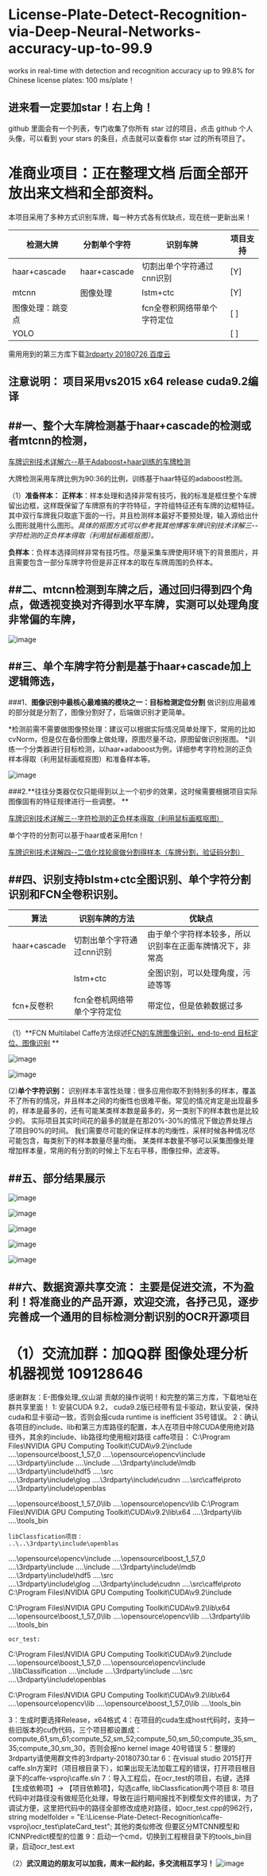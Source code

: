 # License-Plate-Detect-Recognition-via-Deep-Neural-Networks-accuracy-up-to-99.9
works in real-time with detection and recognition accuracy up to 99.8% for Chinese license plates: 100 ms/plate！
  
  进来看一定要加star！右上角！
  -----
  github 里面会有一个列表，专门收集了你所有 star 过的项目，点击 github 个人头像，可以看到 your stars 的条目，点击就可以查看你 star 过的所有项目了。

准商业项目：正在整理文档 后面全部开放出来文档和全部资料。
===========================================
本项目采用了多种方式识别车牌，每一种方式各有优缺点，现在统一更新出来！  

| 检测大牌  | 分割单个字符 | 识别车牌 |项目支持 |
| ------------- | ------------- | ------------- |------------- |
| haar+cascade  | haar+cascade  | 切割出单个字符通过cnn识别 |[Y] |
| mtcnn  | 图像处理  | lstm+ctc  |[Y] |
| 图像处理：跳变点  |    | fcn全卷积网络带单个字符定位 |[ ] |
| YOLO  |    |   |[ ] |


需用用到的第三方库下载[3rdparty 20180726 百度云](https://pan.baidu.com/s/1kZDZ98-EZr90hQt_NU-jjA  "悬停显示")

注意说明：
项目采用vs2015 x64 release cuda9.2编译
--------

##一、整个大车牌检测基于haar+cascade的检测或者mtcnn的检测，
--------------------------------
[车牌识别技术详解六--基于Adaboost+haar训练的车牌检测](https://blog.csdn.net/zhubenfulovepoem/article/details/42474239  "悬停显示")
  
  大牌检测采用车牌比例为90:36的比例，训练基于haar特征的adaboost检测。  

（1）**准备样本：**
**正样本**：样本处理和选择非常有技巧，我的标准是框住整个车牌留出边框，这样既保留了车牌原有的字符特征，字符组特征还有车牌的边框特征。其中双行车牌我只取底下面的一行。并且检测样本最好不要预处理，输入源给出什么图形就用什么图形。*具体的抠图方式可以参考我其他博客车牌识别技术详解三--字符检测的正负样本得取（利用鼠标画框抠图）。*

**负样本**：负样本选择同样非常有技巧性。尽量采集车牌使用环境下的背景图片，并且需要包含一部分车牌字符但是非正样本的取在车牌周围的负样本。



##二、mtcnn检测到车牌之后，通过回归得到四个角点，做透视变换对齐得到水平车牌，实测可以处理角度非常偏的车牌，
-------
![image](https://github.com/zhubenfu/License-Plate-Detect-Recognition-via-Deep-Neural-Networks-accuracy-up-to-99.9/blob/master/%E5%BE%AE%E4%BF%A1%E5%9B%BE%E7%89%87_20180720093811.png)  

##三、单个车牌字符分割是基于haar+cascade加上逻辑筛选，
--------
###1、**图像识别中最核心最难搞的模块之一：目标检测定位分割**
做识别应用最难的部分就是分割了，图像分割好了，后端做识别才更简单。

*检测前需不需要做图像预处理：建议可以根据实际情况简单处理下，常用的比如cvNorm，但是仅在备份图像上做处理，原图尽量不动，原图留做识别抠图。
*训练一个分类器进行目标检测，以haar+adaboost为例，详细参考字符检测的正负样本得取（利用鼠标画框抠图）和准备样本等。 
  
![image](https://github.com/zhubenfu/License-Plate-Detect-Recognition-via-Deep-Neural-Networks-accuracy-up-to-99.9/blob/master/20171121204748663.png)
     
###2.**往往分类器仅仅只能得到以上一个初步的效果，这时候需要根据项目实际图像固有的特征规律进行一些调整。 **



[车牌识别技术详解三--字符检测的正负样本得取（利用鼠标画框抠图）](https://blog.csdn.net/zhubenfulovepoem/article/details/12344639   "悬停显示") 

单个字符的分割可以基于haar或者采用fcn！

[车牌识别技术详解四--二值化找轮廓做分割得样本（车牌分割，验证码分割）](https://blog.csdn.net/zhubenfulovepoem/article/details/12345539   "悬停显示")



##四、识别支持blstm+ctc全图识别、单个字符分割识别和FCN全卷积识别。
-------
| 算法 | 识别车牌的方法 |优缺点 |
| ------------- | ------------- |------------- |
| haar+cascade  | 切割出单个字符通过cnn识别 |由于单个字符样本较多，所以识别率在正面车牌情况下，非常高  |
|   | lstm+ctc  |全图识别，可以处理角度，污迹等等  | 
| fcn+反卷积 | fcn全卷机网络带单个字符定位 |  带定位，但是依赖数据过多 |

（1）**FCN Multilabel Caffe方法综述[FCN的车牌图像识别，end-to-end 目标定位、图像识别](https://blog.csdn.net/zhubenfulovepoem/article/details/78902747   "悬停显示")  **

![image](https://github.com/zhubenfu/License-Plate-Detect-Recognition-via-Deep-Neural-Networks-accuracy-up-to-99.9/blob/master/20171121203935599.png)

![image](https://github.com/zhubenfu/License-Plate-Detect-Recognition-via-Deep-Neural-Networks-accuracy-up-to-99.9/blob/master/20171121203946021.png)

(2)**单个字符识别：**
   识别样本丰富性处理：很多应用你取不到特别多的样本，覆盖不了所有的情况，并且样本之间的均衡性也很难平衡。常见的情况肯定是出现最多的，样本是最多的，还有可能某类样本数是最多的，另一类别下的样本数也是比较少的。 
   实际项目其实时间花的最多的就是在那20%-30%的情况下做边界处理占了项目90%的时间。 
   我们需要尽可能的保证样本的均衡性，采样时候各种情况尽可能包含，每类别下的样本数量尽量均衡。
   某类样本数量不够可以采集图像处理增加样本量，常用的有分割的时候上下左右平移，图像拉伸，滤波等。 



##五、部分结果展示
----------
![image](https://github.com/zhubenfu/License-Plate-Detect-Recognition-via-Deep-Neural-Networks-accuracy-up-to-99.9/blob/master/result_plateCard/QQ%E5%9B%BE%E7%89%8720180529195903.png)

![image](https://github.com/zhubenfu/License-Plate-Detect-Recognition-via-Deep-Neural-Networks-accuracy-up-to-99.9/blob/master/result_plateCard/QQ%E5%9B%BE%E7%89%8720180529195834.png)  

![image](https://github.com/zhubenfu/License-Plate-Detect-Recognition-via-Deep-Neural-Networks-accuracy-up-to-99.9/blob/master/result_plateCard/QQ%E5%9B%BE%E7%89%8720180529195858.png)
  

![image](https://github.com/zhubenfu/License-Plate-Detect-Recognition-via-Deep-Neural-Networks-accuracy-up-to-99.9/blob/master/result_plateCard/QQ%E5%9B%BE%E7%89%8720180529195908.png)  


![image](https://github.com/zhubenfu/License-Plate-Detect-Recognition-via-Deep-Neural-Networks-accuracy-up-to-99.9/blob/master/result_plateCard/%E5%BE%AE%E4%BF%A1%E6%88%AA%E5%9B%BE_20180530112203.png) 

##六、数据资源共享交流：
主要是促进交流，不为盈利！将准商业的产品开源，欢迎交流，各抒己见，逐步完善成一个通用的目标检测分割识别的OCR开源项目
---
（1）交流加群：加QQ群 图像处理分析机器视觉 109128646
========
感谢群友：E-图像处理_仪山湖  贡献的操作说明！和完整的第三方库，下载地址在群共享里面！
1: 安装CUDA 9.2， cuda9.2版已经带有显卡驱动，默认安装，保持cuda和显卡驱动一致，否则会报cuda runtime is inefficient 35号错误。
2：确认各项目的include、lib和第三方库路径的配置，本人在项目中除CUDA使用绝对路径外，其余的include、lib路径均使用相对路径
    caffe项目：
	   C:\Program Files\NVIDIA GPU Computing Toolkit\CUDA\v9.2\include
..\..\opensource\boost_1_57_0
..\..\opensource\opencv\include
..\..\3rdparty\include
..\..\include
..\..\3rdparty\include\lmdb
..\..\3rdparty\include\hdf5
..\..\src\
..\..\3rdparty\include\glog
..\..\3rdparty\include\cudnn
..\..\src\caffe\proto
..\..\3rdparty\include\openblas
   
   ..\..\opensource\boost_1_57_0\lib
..\..\opensource\opencv\lib
C:\Program Files\NVIDIA GPU Computing Toolkit\CUDA\v9.2\lib\x64
..\..\3rdparty\lib
..\..\tools_bin

 
	libClassfication项目：
	..\..\3rdparty\include\openblas
..\..\opensource\opencv\include
..\..\opensource\boost_1_57_0
..\..\3rdparty\include
..\..\include
..\..\3rdparty\include\lmdb
..\..\3rdparty\include\hdf5
..\..\src\
..\..\3rdparty\include\glog
..\..\3rdparty\include\cudnn
..\..\src\caffe\proto
C:\Program Files\NVIDIA GPU Computing Toolkit\CUDA\v9.2\include

C:\Program Files\NVIDIA GPU Computing Toolkit\CUDA\v9.2\lib\x64
..\..\opensource\boost_1_57_0\lib
..\..\opensource\opencv\lib
..\..\3rdparty\lib
..\..\tools_bin
	
	ocr_test:
C:\Program Files\NVIDIA GPU Computing Toolkit\CUDA\v9.2\include
..\..\opensource\boost_1_57_0
..\..\opensource\opencv\include
..\libClassification
..\..\include
..\..\3rdparty\include
..\..\src\
..\..\3rdparty\include\openblas

C:\Program Files\NVIDIA GPU Computing Toolkit\CUDA\v9.2\lib\x64
..\..\opensource\opencv\lib
..\..\opensource\boost_1_57_0\lib
..\..\tools_bin
	
	
3：生成时要选择Release，x64格式
4：在项目的cuda生成host代码时，支持一些旧版本的cu伪代码，三个项目都设置成：compute_61,sm_61;compute_52,sm_52;compute_50,sm_50;compute_35,sm_35;compute_30,sm_30，否则会报no kernel image 40号错误
5：整理的3rdparty请使用群文件的3rdparty-20180730.tar
6：在visual studio 2015打开caffe.sln方案时（项目根目录下），如果出现无法加载工程的错误，打开项目根目录下的caffe-vsproj\caffe.sln
7：导入工程后，在ocr_test的项目，右键，选择【生成依赖项】-> 【项目依赖项】，勾选caffe, libClassfication两个项目
8: 项目代码中对路径没有做规范化处理，导致在运行期间报找不到模型文件的错误，为了调试方便，这里把代码中的路径全部修改成绝对路径，如ocr_test.cpp的962行，
     string modelfolder = "E:\\License-Plate-Detect-Recognition\\caffe-vsproj\\ocr_test\\plateCard_test";  其他的类似修改
   但要区分MTCNN模型和ICNNPredict模型的位置	
9：启动一个cmd，切换到工程根目录下的tools_bin目录，启动ocr_test.ext   


（2）**武汉周边的朋友可以加我，周末一起约起，多交流相互学习！**
![image](https://github.com/zhubenfu/License-Plate-Detect-Recognition-via-Deep-Neural-Networks-accuracy-up-to-99.9/blob/master/result_plateCard/%E5%BE%AE%E4%BF%A1%E5%8F%B7%EF%BC%8C%E6%AC%A2%E8%BF%8E%E5%8A%A0%E6%88%91%E4%BA%A4%E6%B5%81.jpg) 
